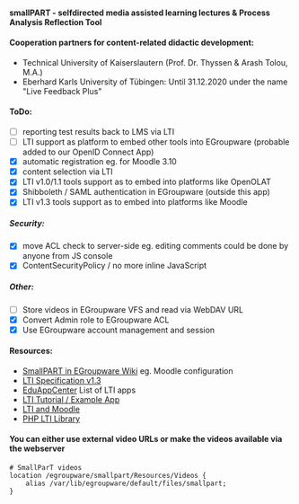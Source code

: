 #### **smallPART** - selfdirected media assisted learning lectures & Process Analysis Reflection Tool

#### Cooperation partners for content-related didactic development:
* Technical University of Kaiserslautern (Prof. Dr. Thyssen & Arash Tolou, M.A.)
* Eberhard Karls University of Tübingen: Until 31.12.2020 under the name "Live Feedback Plus"

#### ToDo:
- [ ] reporting test results back to LMS via LTI 
- [ ] LTI support as platform to embed other tools into EGroupware (probable added to our OpenID Connect App)
- [x] automatic registration eg. for Moodle 3.10
- [x] content selection via LTI
- [x] LTI v1.0/1.1 tools support as to embed into platforms like OpenOLAT
- [x] Shibboleth / SAML authentication in EGroupware (outside this app)
- [x] LTI v1.3 tools support as to embed into platforms like Moodle

##### Security:
- [x] move ACL check to server-side eg. editing comments could be done by anyone from JS console
- [x] ContentSecurityPolicy / no more inline JavaScript

##### Other:
- [ ] Store videos in EGroupware VFS and read via WebDAV URL
- [x] Convert Admin role to EGroupware ACL
- [x] Use EGroupware account management and session

#### Resources:
- [SmallPART in EGroupware Wiki](https://github.com/EGroupware/egroupware/wiki/SmallPART) eg. Moodle configuration
- [LTI Specification v1.3](https://www.imsglobal.org/spec/lti/v1p3)
- [EduAppCenter](https://www.eduappcenter.com/) List of LTI apps
- [LTI Tutorial / Example App](https://acrl.ala.org/techconnect/post/making-a-basic-lti-learning-tools-intoperability-app/)
- [LTI and Moodle](https://docs.moodle.org/38/en/LTI_and_Moodle)
- [PHP LTI Library](https://github.com/celtic-project/LTI-PHP)

#### You can either use external video URLs or make the videos available via the webserver
```
# SmallParT videos
location /egroupware/smallpart/Resources/Videos {
    alias /var/lib/egroupware/default/files/smallpart;
}
```
